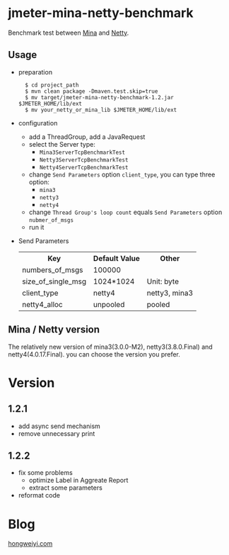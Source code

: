 jmeter-mina-netty-benchmark
===
Benchmark test between [Mina](https://github.com/nadarei/mina) and [Netty](https://github.com/netty/netty).

Usage
---
- preparation
 
		$ cd project_path
		$ mvn clean package -Dmaven.test.skip=true
		$ mv target/jmeter-mina-netty-benchmark-1.2.jar $JMETER_HOME/lib/ext
		$ mv your_netty_or_mina_lib $JMETER_HOME/lib/ext

- configuration
	* add a ThreadGroup, add a JavaRequest
	* select the Server type:
		* `Mina3ServerTcpBenchmarkTest`
		* `Netty3ServerTcpBenchmarkTest`
		* `Netty4ServerTcpBenchmarkTest`
	* change `Send Parameters` option `client_type`, you can type three option:
		* `mina3`
		* `netty3`
		* `netty4`
	* change `Thread Group's loop count` equals `Send Parameters` option `nubmer_of_msgs`
	* run it
	
- Send Parameters
	<table>
		<tr><th>Key</th><th>Default Value</th><th>Other</th></tr>
		<tr><td>numbers_of_msgs</td><td>100000</td><td></td></tr>
		<tr><td>size_of_single_msg</td><td>1024*1024</td><td>Unit: byte</td></tr>
		<tr><td>client_type</td><td>netty4</td><td>netty3, mina3</td></tr>
		<tr><td>netty4_alloc</td><td>unpooled</td><td>pooled</td></tr>
	</table> 

Mina / Netty version
---
The relatively new version of mina3(3.0.0-M2), netty3(3.8.0.Final) and netty4(4.0.17.Final). you can choose the version you prefer.

Version
===

1.2.1
---
* add async send mechanism
* remove unnecessary print

1.2.2
---
- fix some problems
    * optimize Label in Aggreate Report
    * extract some parameters
- reformat code

Blog
===
[hongweiyi.com](http://hongweiyi.com)

